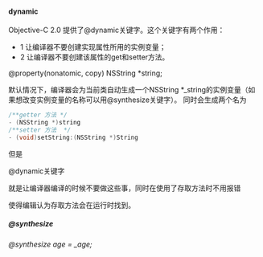 #### dynamic

Objective-C 2.0 提供了@dynamic关键字。这个关键字有两个作用：

- 1 让编译器不要创建实现属性所用的实例变量；
- 2 让编译器不要创建该属性的get和setter方法。

@property(nonatomic, copy) NSString *string;

 默认情况下，编译器会为当前类自动生成一个NSString *_string的实例变量（如果想改变实例变量的名称可以用@synthesize关键字）。 同时会生成两个名为

```objective-c
/**getter 方法 */
- (NSString *)string 
/**setter 方法  */
- (void)setString:(NSString *)String  
```

但是

@dynamic关键字

就是让编译器编译的时候不要做这些事，同时在使用了存取方法时不用报错

使得编辑认为存取方法会在运行时找到。

##### @synthesize

###### @synthesize  age = _age;
